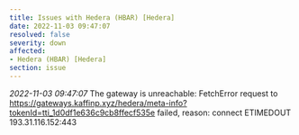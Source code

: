 ```yaml
---
title: Issues with Hedera (HBAR) [Hedera]
date: 2022-11-03 09:47:07
resolved: false
severity: down
affected:
- Hedera (HBAR) [Hedera]
section: issue
---
```


*2022-11-03 09:47:07* The gateway is unreachable: FetchError request to https://gateways.kaffinp.xyz/hedera/meta-info?tokenId=tti_1d0df1e636c9cb8ffecf535e failed, reason: connect ETIMEDOUT 193.31.116.152:443